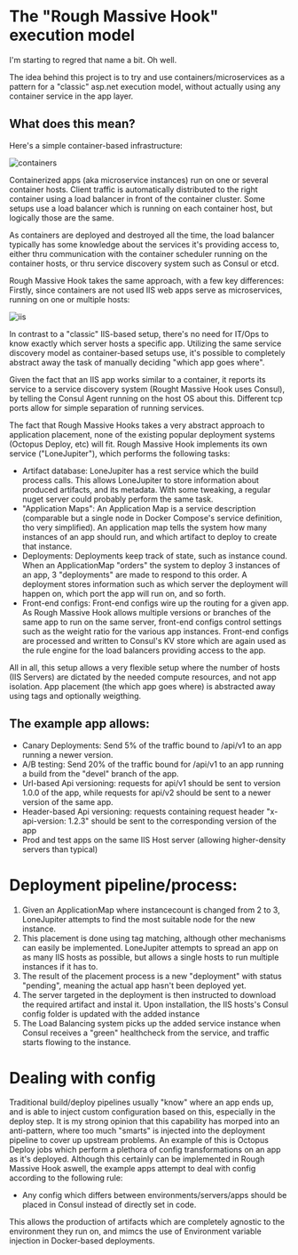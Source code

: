 # The "Rough Massive Hook" execution model

I'm starting to regred that name a bit. Oh well.

The idea behind this project is to try and use containers/microservices as a pattern for a "classic" asp.net execution model, 
without actually using any container service in the app layer.

## What does this mean? 
Here's a simple container-based infrastructure:

![containers](https://raw.githubusercontent.com/trondhindenes/Rough-Massive-Hook/master/docs/pics/containers.png?raw=true "Containers")

Containerized apps (aka microservice instances) run on one or several container hosts. Client traffic is automatically distributed
to the right container using a load balancer in front of the container cluster. Some setups use a load balancer which is running on each 
container host, but logically those are the same.

As containers are deployed and destroyed all the time, the load balancer typically has some knowledge about the services it's
providing access to, either thru communication with the container scheduler running on the container hosts, or thru service discovery 
system such as Consul or etcd.

Rough Massive Hook takes the same approach, with a few key differences:
Firstly, since containers are not used IIS web apps serve as microservices, running on one or multiple hosts:

![iis](https://github.com/trondhindenes/Rough-Massive-Hook/blob/master/docs/pics/iis.png?raw=true "IIS")

In contrast to a "classic" IIS-based setup, there's no need for IT/Ops to know exactly which server hosts a specific app. 
Utilizing the same service discovery model as container-based setups use, it's possible to completely abstract away the task of manually deciding
"which app goes where".

Given the fact that an IIS app works similar to a container, it reports its service to a service discovery system (Rought Massive Hook uses Consul), 
by telling the Consul Agent running on the host OS about this. Different tcp ports allow for simple separation of running services.

The fact that Rough Massive Hooks takes a very abstract approach to application placement, none of the existing popular deployment systems (Octopus Deploy, etc) 
will fit. Rough Massive Hook implements its own service ("LoneJupiter"), which performs the following tasks:
- Artifact database: LoneJupiter has a rest service which the build process calls. This allows LoneJupiter to store information about produced artifacts, and its metadata. With some tweaking, a regular nuget server could probably perform the same task.
- "Application Maps": An Application Map is a service description (comparable but a single node in Docker Compose's service definition, tho very simplified). An application map tells the system how many instances of an app should run, and which artifact to deploy to create that instance.
- Deployments: Deployments keep track of state, such as instance cound. When an ApplicationMap "orders" the system to deploy 3 instances of an app, 3 "deployments" are made to respond to this order. A deployment stores information such as which server the deployment will happen on, which port the app will run on, and so forth.
- Front-end configs: Front-end configs wire up the routing for a given app. As Rough Massive Hook allows multiple versions or branches of the same app to run on the same server, front-end configs control settings such as the weight ratio for the various app instances. Front-end configs are processed and written to Consul's KV store which are again used as the rule engine for the load balancers providing access to the app.

All in all, this setup allows a very flexible setup where the number of hosts (IIS Servers) are dictated by the needed compute resources, and not app isolation.
App placement (the which app goes where) is abstracted away using tags and optionally weigthing.

## The example app allows:
- Canary Deployments: Send 5% of the traffic bound to /api/v1 to an app running a newer version.
- A/B testing: Send 20% of the traffic bound for /api/v1 to an app running a build from the "devel" branch of the app.
- Url-based Api versioning: requests for api/v1 should be sent to version 1.0.0 of the app, while requests for api/v2 should be sent to a newer version of the same app.
- Header-based Api versioning: requests containing request header "x-api-version: 1.2.3" should be sent to the corresponding version of the app
- Prod and test apps on the same IIS Host server (allowing higher-density servers than typical)


# Deployment pipeline/process:
1. Given an ApplicationMap where instancecount is changed from 2 to 3, LoneJupiter attempts to find the most suitable node for the new instance.
2. This placement is done using tag matching, although other mechanisms can easily be implemented. LoneJupiter attempts to spread an app on as many IIS hosts as possible, but allows a single hosts to run multiple instances if it has to.
3. The result of the placement process is a new "deployment" with status "pending", meaning the actual app hasn't been deployed yet.
4. The server targeted in the deployment is then instructed to download the required artifact and instal it. Upon installation, the IIS hosts's Consul config folder is updated with the added instance
5. The Load Balancing system picks up the added service instance when Consul receives a "green" healthcheck from the service, and traffic starts flowing to the instance.

# Dealing with config
Traditional build/deploy pipelines usually "know" where an app ends up, and is able to inject custom configuration based on this, especially in the deploy step.
It is my strong opinion that this capability has morped into an anti-pattern, where too much "smarts" is injected into the deployment pipeline to cover up upstream problems.
An example of this is Octopus Deploy jobs which perform a plethora of config transformations on an app as it's deployed.
Although this certainly can be implemented in Rough Massive Hook aswell, the example apps attempt to deal with config according to the following rule:
- Any config which differs between environments/servers/apps should be placed in Consul instead of directly set in code.

This allows the production of artifacts which are completely agnostic to the environment they run on, and mimcs the use of Environment variable injection in Docker-based deployments.





